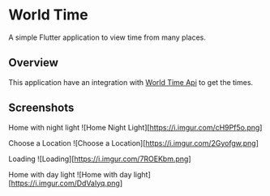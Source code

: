# World Time

A simple Flutter application to view time from many places.

## Overview

This application have an integration with  [World Time Api](http://worldtimeapi.org/) to get the times.

## Screenshots

Home with night light
![Home Night Light][https://i.imgur.com/cH9Pf5o.png]

Choose a Location
![Choose a Location][https://i.imgur.com/2Gyofgw.png]

Loading
![Loading][https://i.imgur.com/7ROEKbm.png]

Home with day light
![Home with day light][https://i.imgur.com/DdVaIyq.png]
